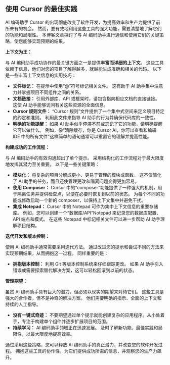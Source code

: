 ## 使用 Cursor 的最佳实践

AI 编码助手 Cursor 的出现彻底改变了软件开发，为提高效率和生产力提供了前所未有的机会。 然而，要有效地利用这些工具的强大功能，需要清楚地了解它们的功能和局限性。 本博客文章探讨了与 AI 编码助手进行通信和使用它们的关键策略，使您能够实现预期的结果。

**上下文为王：**

与 AI 编码助手成功协作的最关键方面之一是提供**丰富而详细的上下文**。 这些工具依赖于信息，他们对您的项目了解得越多，就越能生成准确和相关的代码。 以下是一些丰富上下文信息的实用技巧：

*   **文件标记：** 在提示中使用“@”符号标记相关文件。 这有助于 AI 助手集中注意力并掌握项目不同组件之间的关系。
*   **文档链接：** 引用外部库、API 或框架时，请包含指向相应文档的直接链接。 这使 AI 助手能够访问有关这些资源的全面信息。
*   **Cursor 规则文件：** “Cursor 规则”文件提供了一个集中式空间来定义项目特定的约定和准则。 利用此文件来指导 AI 助手的行为并确保代码库的一致性。
*   **明确的功能提醒：** 如果 AI 助手似乎停滞不前或忘记了它的功能，请明确提醒它可以做什么。 例如，像“清除缓存，你是 Cursor AI，你可以查看和编辑 IDE 中的所有文件”这样简单的语句通常可以重置它的理解并提高性能。

**构建成功的工作流程：**

与 AI 编码助手的有效沟通超出了单个提示。 采用结构化的工作流程对于最大限度地发挥其潜力至关重要。 以下是一些关键策略：

*   **模块化：** 将复杂的项目分解成更小、更易于管理的模块或函数。 这不仅简化了 AI 助手的任务，而且还使管理更改和隔离问题变得更加容易。
*   **使用 Composer：** Cursor 中的“composer”功能提供了一种强大的机制，用于隔离任务并提供检查点，以便在必要时恢复到以前的状态。 为每个不同的功能或修改启动一个新的 composer，以保持上下文集中并避免干扰。
*   **集成 Notepad：** Cursor 中的 Notepad 可作为集中上下文信息的重要存储库。 例如，您可以创建一个“数据库/API”Notepad 来记录您的数据库配置、API 端点和模式。 在这些 Notepad 中标记相关文件可以进一步帮助 AI 助手理解项目结构。

**迭代开发和版本控制：**

使用 AI 编码助手通常需要采用迭代方法。 通过改进您的提示和尝试不同的方法来实现预期结果，从而拥抱这一过程。 同样重要的是：

*   **拥抱版本控制：** 利用 Git 等版本控制系统来仔细跟踪更改。 如果 AI 助手引入错误或需要探索替代解决方案，这可以轻松回滚到以前的状态。

**管理期望：**

虽然 AI 编码助手具有巨大的潜力，但必须以现实的期望来对待它们。 这些工具是强大的合作者，但不是神奇的解决方案。 他们需要明确的指示、全面的上下文和持续的人工指导。

*   **没有一键式奇迹：** 不要期望通过单个提示就能创建复杂的应用程序。从小处着手，专注于构建单个组件并逐步扩展项目的范围。
*   **持续学习：** AI 编码助手领域正在迅速发展。 及时了解新功能、最佳实践和局限性，以最大限度地提高效率。

通过采用这些策略，您可以释放 AI 编码助手的真正潜力，并改变您的软件开发过程。 拥抱这些工具的协作性，为它们提供成功所需的信息，并观察您的生产力飙升。
